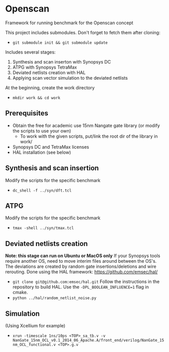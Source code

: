 # Openscan
Framework for running benchmark for the Openscan concept

This project includes submodules. Don't forget to fetch them after cloning:
- `git submodule init && git submodule update`

Includes several stages:
1. Synthesis and scan inserton with Synopsys DC
2. ATPG with Synopsys TetraMax
3. Deviated netlists creation with HAL
4. Applying scan vector simulation to the deviated netlists

At the beginning, create the work directory
- `mkdir work && cd work`

## Prerequisites
* Obtain the free for academic use 15nm Nangate gate library (or modify the scripts to use your own)
    - To work with the given scripts, put/link the root dir of the library in work/
* Synopsys DC and TetraMax licenses
* HAL installation (see below)


## Synthesis and scan insertion
Modify the scripts for the specific benchmark
- `dc_shell -f ../syn/dft.tcl`

## ATPG
Modify the scripts for the specific benchmark
- `tmax -shell ../syn/tmax.tcl`

## Deviated netlists creation
**Note: this stage can run on Ubuntu or MacOS only** If your Synopsys tools require another OS, need to move interim files around between the OS's.
The deviations are created by random gate insertions/deletions and wire rerouting.
Done using the HAL framework: https://github.com/emsec/hal/
- `git clone git@github.com:emsec/hal.git`
Follow the instructions in the repository to build HAL. Use the `-DPL_BOOLEAN_INFLUENCE=1` flag in cmake.
- `python ../hal/random_netlist_noise.py`

## Simulation
(Using Xcellium for example)
- `xrun -timescale 1ns/10ps <TOP>_sa_tb.v -v NanGate_15nm_OCL_v0.1_2014_06_Apache.A/front_end/verilog/NanGate_15nm_OCL_functional.v <TOP>.g.v`

